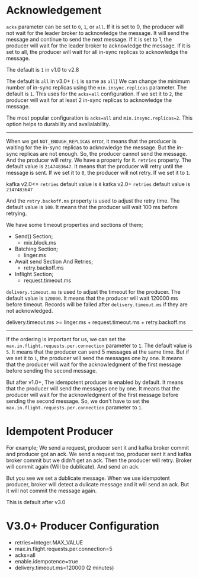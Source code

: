 # Acknowledgement
`acks` parameter can be set to `0`, `1`, or `all`. 
If it is set to 0, the producer will not wait for the leader broker to acknowledge the message. It will send the message and continue to send the next message. If it is set to 1, the producer will wait for the leader broker to acknowledge the message. If it is set to all, the producer will wait for all in-sync replicas to acknowledge the message.

The default is `1` in v1.0 to v2.8

The default is `all` in v3.0+ (`-1` is same as `all`)
We can change the minimum number of in-sync replicas using the `min.insync.replicas` parameter. The default is `1`. This uses for the `acks=all` configuration. If we set it to `2`, the producer will wait for at least 2 in-sync replicas to acknowledge the message.


The most popular configuration is `acks=all` and `min.insync.replicas=2`. This option helps to durability and avalialability.

---

When we get `NOT_ENOUGH_REPLICAS` error, it means that the producer is waiting for the in-sync replicas to acknowledge the message. But the in-sync replicas are not enough. So, the producer cannot send the message. And the producer will retry. We have a property for it. `retries` property. The default value is `2147483647`. It means that the producer will retry until the message is sent. If we set it to `0`, the producer will not retry. If we set it to `1`.

kafka v2.0<= `retries` default value is `0`
katka v2.0+ `retries` default value is `2147483647`

And the `retry.backoff.ms` property is used to adjust the retry time. The default value is `100`. It means that the producer will wait 100 ms before retrying.

We have some timeout properties and sections of them;

- Send() Section;
  - mix.block.ms
- Batching Section;
  - linger.ms
- Await send Section And Retries;
  - retry.backoff.ms
- Inflight Section;
  - request.timeout.ms

`delivery.timeout.ms` is used to adjust the timeout for the producer. The default value is `120000`. It means that the producer will wait 120000 ms before timeout.
Records will be failed after `delivery.timeout.ms` if they are not acknowledged.

delivery.timeout.ms >= linger.ms + request.timeout.ms + retry.backoff.ms

---

If the ordering is important for us, we can set the `max.in.flight.requests.per.connection` parameter to `1`. The default value is `5`. It means that the producer can send 5 messages at the same time. But if we set it to `1`, the producer will send the messages one by one. It means that the producer will wait for the acknowledgment of the first message before sending the second message.

But after v1.0+, The idempotent producer is enabled by default. It means that the producer will send the messages one by one. It means that the producer will wait for the acknowledgment of the first message before sending the second message. So, we don't have to set the `max.in.flight.requests.per.connection` parameter to `1`.


# Idempotent Producer
For example;
We send a request, producer sent it and kafka broker commit and producer got an ack.
We send a request too, producer sent it and kafka broker commit but we didn't get an ack. Then the producer will retry. Broker will commit again (Will be dublicate). And send an ack.

But you see we set a dublicate message. When we use idempotent producer, broker will detect a dulicate message and it will send an ack. But it will not commit the message again.

This is default after v3.0

# V3.0+ Producer Configuration
- retries=Integer.MAX_VALUE
- max.in.flight.requests.per.connection=5
- acks=all
- enable.idempotence=true
- delivery.timeout.ms=120000 (2 minutes)